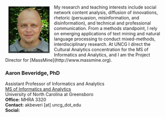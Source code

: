 <p><img src="./images/headshot1_tiny.jpg" align="left" style="display:inline;margin:6px 14px 0px 10px;"/>My research and teaching interests include social network content analysis, diffusion of innovations, rhetoric (persuasion, misinformation, and disinformation), and  technical and professional communication. From a methods standpoint, I rely on emerging applications of text mining and natural language processing to conduct mixed-methods, interdisciplinary research. At UNCG I direct the Cultural Analytics concentration for the MS of Informatics and Analytics, and I am the Project Director for [MassMine](http://www.massmine.org).</p>

### **Aaron Beveridge, PhD**  
Assistant Professor of Informatics and Analytics  
[MS of Informatics and Analytics](https://grs.uncg.edu/msia/)  
University of North Carolina at Greensboro  
**Office:** MHRA 3320  
**Contact:** akbeveri [at] uncg_dot_edu  
**Social:**  
<a href="https://github.com/aabeveridge"><i class="fab fa-github-square fa-2x"></i></a><a href="https://www.linkedin.com/in/aaron-beveridge-20a809186/"><i class="fab fa-linkedin fa-2x"></i></a>
